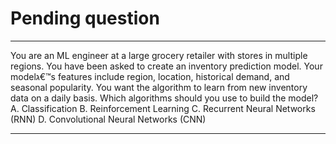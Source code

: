 # Pending question

---
You are an ML engineer at a large grocery retailer with stores in multiple regions. You have been asked to create an inventory prediction model. Your modelג€™s features include region, location, historical demand, and seasonal popularity. You want the algorithm to learn from new inventory data on a daily basis. Which algorithms should you use to build the model?
A. Classification
B. Reinforcement Learning
C. Recurrent Neural Networks (RNN)
D. Convolutional Neural Networks (CNN)

---
